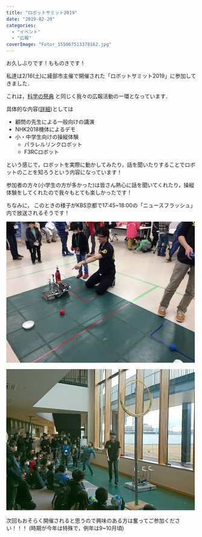 ```yaml
---
title: "ロボットサミット2019"
date: "2019-02-20"
categories: 
  - "イベント"
  - "広報"
coverImage: "Fotor_155067513378162.jpg"
---
```


お久しぶりです！もものきです！

私達は2/16(土)に綾部市主催で開催された「ロボットサミット2019」に参加してきました．

これは，[科学の祭典](https://www.fortefibre.net/blog/?p=3488) と同じく我々の広報活動の一環となっています．

具体的な内容([詳細](https://maizuru.mypl.net/module/photo?p=bti&id=182319&ttl=ロボットサミット2019))としては

- 顧問の先生による一般向けの講演
- NHK2018機体によるデモ
- 小・中学生向けの操縦体験
    - パラレルリンクロボット
    - F3RCロボット

という感じで，ロボットを実際に動かしてみたり，話を聞いたりすることでロボットのことを知ろうという内容になっています！

参加者の方々(小学生の方が多かった)は皆さん熱心に話を聞いてくれたり，操縦体験をしてくれたので我々もとても楽しかったです！

ちなみに， このときの様子がKBS京都で17:45~18:00の「ニュースフラッシュ」内で放送されるそうです！

![](images/Fotor_155067502030749.jpg)

![](images/Fotor_155067513378162.jpg)

次回もおそらく開催されると思うので興味のある方は奮ってご参加ください！！！ (時期が今年は特殊で，例年は9~10月頃)
